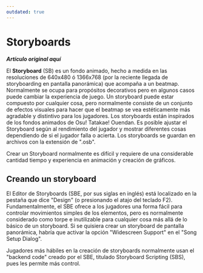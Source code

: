 ```yaml
---
outdated: true
---
```


# Storyboards

***Artículo original aquí***

El **Storyboard** (SB) es un fondo animado, hecho a medida en las resoluciones de 640x480 ó 1366x768 (por la reciente llegada de storyboarding en pantalla panorámica) que acompaña a un beatmap. Normalmente se ocupa para propósitos decorativos pero en algunos casos puede cambiar la experiencia de juego. Un storyboard puede estar compuesto por cualquier cosa, pero normalmente consiste de un conjunto de efectos visuales para hacer que el beatmap se vea estéticamente más agradable y distintivo para los jugadores. Los storyboards están inspirados de los fondos animados de Osu! Tatakae! Ouendan. Es posible ajustar el Storyboard según al rendimiento del jugador y mostrar diferentes cosas dependiendo de si el jugador falla o acierta. Los storyboards se guardan en archivos con la extensión de ".osb".

Crear un Storyboard normalmente es difícil y requiere de una considerable cantidad tiempo y experiencia en animación y creación de gráficos.

## Creando un storyboard

El Editor de Storyboards (SBE, por sus siglas en inglés) está localizado en la pestaña que dice "Design" (o presionando el atajo del teclado F2). Fundamentalmente, el SBE ofrece a los jugadores una forma fácil para controlar movimientos simples de los elementos, pero es normalmente considerado como torpe e inutilizable para cualquier cosa más allá de lo básico de un storyboard. Si se quisiera crear un storyboard de pantalla panorámica, habría que activar la opción "Widescreen Support" en el "Song Setup Dialog".

Jugadores más hábiles en la creación de storyboards normalmente usan el "backend code" creado por el SBE, titulado Storyboard Scripting (SBS), pues les permite más control.
